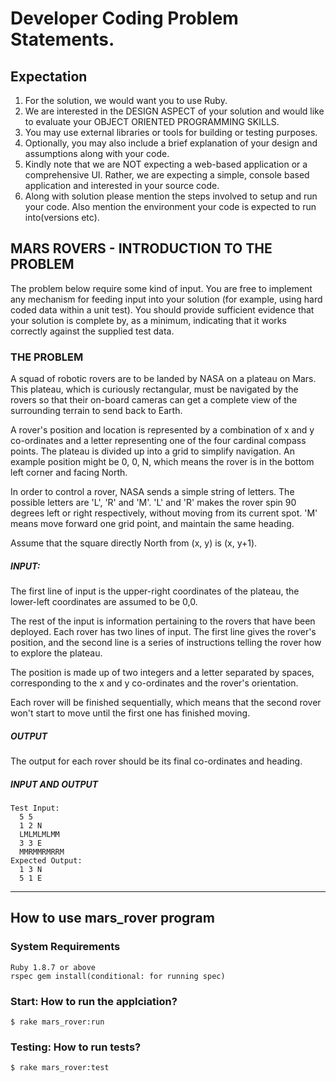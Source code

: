 # Developer Coding Problem Statements.

## Expectation
 
1. For the solution, we would want you to use Ruby.
2. We are interested in the DESIGN ASPECT of your solution and would like to evaluate your OBJECT ORIENTED PROGRAMMING SKILLS.
3. You may use external libraries or tools for building or testing purposes.
4. Optionally, you may also include a brief explanation of your design and assumptions along with your code.
5. Kindly note that we are NOT expecting a web-based application or a comprehensive UI. Rather, we are expecting a simple, console based application and interested in your source code.
6. Along with solution please mention the steps involved to setup and run your code. Also mention the environment your code is expected to run into(versions etc).
 
## MARS ROVERS - INTRODUCTION TO THE PROBLEM
 
The problem below require some kind of input. You are free to implement any mechanism for feeding input into your solution (for example, using hard coded data within a unit test).  You should provide sufficient evidence that your solution is complete by, as a minimum, indicating that it works correctly against the supplied test data.
 
### THE PROBLEM
 
A squad of robotic rovers are to be landed by NASA on a plateau on Mars. This plateau, which is curiously rectangular, must be navigated by the rovers so that their on-board cameras can get a complete view of the surrounding terrain to send back to Earth.
 
A rover's position and location is represented by a combination of x and y co-ordinates and a letter representing one of the four cardinal compass points. The plateau is divided up into a grid to simplify navigation. An example position might be 0, 0, N, which means the rover is in the bottom left corner and facing North.
 
In order to control a rover, NASA sends a simple string of letters. The possible letters are 'L', 'R' and 'M'. 'L' and 'R' makes the rover spin 90
degrees left or right respectively, without moving from its current spot. 'M' means move forward one grid point, and maintain the same heading.
 
Assume that the square directly North from (x, y) is (x, y+1).
 
##### INPUT:
The first line of input is the upper-right coordinates of the plateau, the lower-left coordinates are assumed to be 0,0.
 
The rest of the input is information pertaining to the rovers that have been deployed. Each rover has two lines of input. The first line gives the rover's position, and the second line is a series of instructions telling the rover how to explore the plateau.
 
The position is made up of two integers and a letter separated by spaces, corresponding to the x and y co-ordinates and the rover's orientation.
 
Each rover will be finished sequentially, which means that the second rover won't start to move until the first one has finished moving.
 
##### OUTPUT
The output for each rover should be its final co-ordinates and heading.
 
##### INPUT AND OUTPUT
 
    Test Input:
      5 5
      1 2 N
      LMLMLMLMM
      3 3 E
      MMRMMRMRRM
    Expected Output:
      1 3 N
      5 1 E

--------

## How to use mars_rover program

### System Requirements
  
    Ruby 1.8.7 or above
    rspec gem install(conditional: for running spec)

### Start: How to run the applciation?

    $ rake mars_rover:run

### Testing: How to run tests?

    $ rake mars_rover:test


